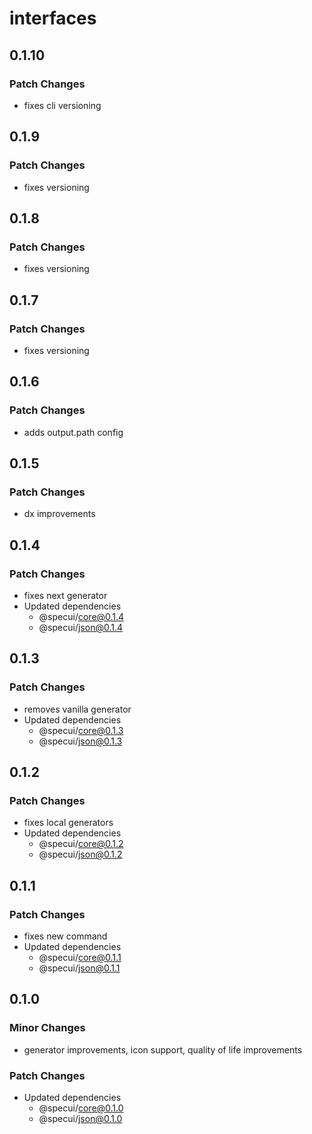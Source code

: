 # interfaces

## 0.1.10

### Patch Changes

- fixes cli versioning

## 0.1.9

### Patch Changes

- fixes versioning

## 0.1.8

### Patch Changes

- fixes versioning

## 0.1.7

### Patch Changes

- fixes versioning

## 0.1.6

### Patch Changes

- adds output.path config

## 0.1.5

### Patch Changes

- dx improvements

## 0.1.4

### Patch Changes

- fixes next generator
- Updated dependencies
  - @specui/core@0.1.4
  - @specui/json@0.1.4

## 0.1.3

### Patch Changes

- removes vanilla generator
- Updated dependencies
  - @specui/core@0.1.3
  - @specui/json@0.1.3

## 0.1.2

### Patch Changes

- fixes local generators
- Updated dependencies
  - @specui/core@0.1.2
  - @specui/json@0.1.2

## 0.1.1

### Patch Changes

- fixes new command
- Updated dependencies
  - @specui/core@0.1.1
  - @specui/json@0.1.1

## 0.1.0

### Minor Changes

- generator improvements, icon support, quality of life improvements

### Patch Changes

- Updated dependencies
  - @specui/core@0.1.0
  - @specui/json@0.1.0
